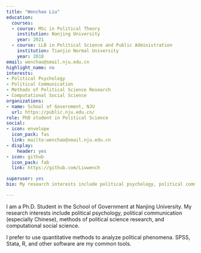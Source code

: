 ```yaml
---
title: "Wenchao Liu"
education:
  courses:
  - course: MSc in Political Theory
    institution: Nanjing University
    year: 2021
  - course: LLB in Political Science and Public Administration
    institution: Tianjin Normal University
    year: 2018
email: wenchao@smail.nju.edu.cn
highlight_name: no
interests:
- Political Psychology
- Political Communication
- Methods of Political Science Research
- Computational Social Science
organizations:
- name: School of Government, NJU
  url: https://public.nju.edu.cn/
role: PhD student in Political Science
social:
- icon: envelope
  icon_pack: fas
  link: mailto:wenchao@smail.nju.edu.cn 
- display:
    header: yes
- icon: github
  icon_pack: fab
  link: https://github.com/Liuwench

superuser: yes
bio: My research interests include political psychology, political communication, methods of political science research, and computational social science.

---
```


I am a Ph.D. Student in the School of Government at Nanjing University.  My research interests include political psychology, political communication (especially Chinese), methods of political science research, and computational social science.

I prefer to use quantitative methods to analyze political phenomena. SPSS, Stata, R, and other software are my common tools.
